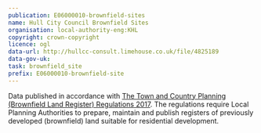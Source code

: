 ```yaml
---
publication: E06000010-brownfield-sites
name: Hull City Council Brownfield Sites
organisation: local-authority-eng:KHL
copyright: crown-copyright
licence: ogl
data-url: http://hullcc-consult.limehouse.co.uk/file/4825189
data-gov-uk: 
task: brownfield_site
prefix: E06000010-brownfield-site
---
```


Data published in accordance with [The Town and Country Planning (Brownfield Land Register) Regulations 2017](http://www.legislation.gov.uk/uksi/2017/403/contents/made).
The regulations require Local Planning Authorities to prepare, maintain and publish registers of previously developed (brownfield) land suitable for residential development.

